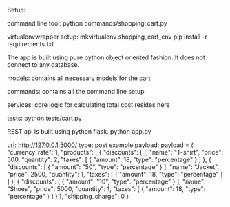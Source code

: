 Setup:

command line tool:
python commands/shopping_cart.py

virtualenvwrapper setup:
mkvirtualenv shopping_cart_env
pip install -r requirements.txt

The app is built using pure python object oriented fashion.
It does not connect to any database.

models:
contains all necessary models for the cart

commands:
contains all the command line setup

services:
core logic for calculating total cost resides here


tests:
python tests/cart.py

REST api is built using python flask.
python app.py

url: http://127.0.0.1:5000/
type: post
example payload:
    payload = {
        "currency_rate": 1,
        "products": [
            {
                "discounts": [
                ],
                "name": "T-shirt",
                "price": 500,
                "quantity": 2,
                "taxes": [
                    {
                        "amount": 18,
                        "type": "percentage"
                    }
                ]
            },
            {
                "discounts": [
                    {
                        "amount": "50",
                        "type": "percentage"
                    }
                ],
                "name": "Jacket",
                "price": 2500,
                "quantity": 1,
                "taxes": [
                    {
                        "amount": 18,
                        "type": "percentage"
                    }
                ]
            },
            {
                "discounts": [
                    {
                        "amount": "10",
                        "type": "percentage"
                    }
                ],
                "name": "Shoes",
                "price": 5000,
                "quantity": 1,
                "taxes": [
                    {
                        "amount": 18,
                        "type": "percentage"
                    }
                ]
            }
        ],
        "shipping_charge": 0
    }

